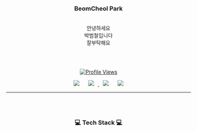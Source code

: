 <div align = "center">
  
  
<br/>
<h3>BeomCheol Park</h3><br/>
안녕하세요<br/>
박범철입니다<br/>
잘부탁해요

<br/><br/>


[![Profile Views](https://komarev.com/ghpvc/?username=Bomtori&color=brightgreen)](https://github.com/Bomtori)

<div>
  <a herf=" https://github.com/Bomtori/BeomCheol">
    <img src="https://img.shields.io/badge/-github-%23181717?style=plastic&logo=Github&logoColor=white&link=https://github.com/Bomtori"
         style="height : auto; margin-left : 10px; margin-right : 10px;"/>
  </a>
  <a href="https://www.instagram.com/bimcuwb1727">
      <img src="https://img.shields.io/badge/-instagram-%23E4405F?style=plastic&logo=Instagram&logoColor=white&link=https://www.instagram.com/bimcuwb1727"
          style="height : auto; margin-left : 10px; margin-right : 10px;"/>
  </a>
  <a herf="mailto:kawlao46@gmail.com">
    <img src="https://img.shields.io/badge/-Gmail-%23EA4335?style=plastic&logo=Gmail&logoColor=white&link=mailto:kawlao46@gmail.com"
         style="height : auto; margin-left : 10px; margin-right : 10px;"/>
  </a>
  <a herf="mailto:kawlao46@naver.com">
    <img src="https://img.shields.io/badge/-NAVER-%2303C75A?style=plastic&logo=Naver&logoColor=white&link=mailto:kawlao46@naver.com"
         style="height : auto; margin-left : 10px; margin-right : 10px;"/>
  </a>
 </div>    

______________________________
  
<br/><br/>
  
<h3>💻 Tech Stack 💻</h3>
  
<br/>
